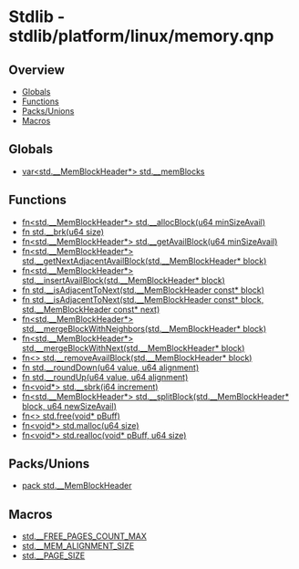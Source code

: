 
# Stdlib - stdlib/platform/linux/memory.qnp

## Overview
 - [Globals](#globals)
 - [Functions](#functions)
 - [Packs/Unions](#packs-unions)
 - [Macros](#macros)


## Globals
 - [var<std.__MemBlockHeader*> std.__memBlocks]()

## Functions
 - [fn<std.__MemBlockHeader*> std.__allocBlock(u64 minSizeAvail)]()
 - [fn<u64> std.__brk(u64 size)]()
 - [fn<std.__MemBlockHeader*> std.__getAvailBlock(u64 minSizeAvail)]()
 - [fn<std.__MemBlockHeader*> std.__getNextAdjacentAvailBlock(std.__MemBlockHeader* block)]()
 - [fn<std.__MemBlockHeader*> std.__insertAvailBlock(std.__MemBlockHeader* block)]()
 - [fn<bool> std.__isAdjacentToNext(std.__MemBlockHeader const* block)]()
 - [fn<bool> std.__isAdjacentToNext(std.__MemBlockHeader const* block, std.__MemBlockHeader const* next)]()
 - [fn<std.__MemBlockHeader*> std.__mergeBlockWithNeighbors(std.__MemBlockHeader* block)]()
 - [fn<std.__MemBlockHeader*> std.__mergeBlockWithNext(std.__MemBlockHeader* block)]()
 - [fn<> std.__removeAvailBlock(std.__MemBlockHeader* block)]()
 - [fn<u64> std.__roundDown(u64 value, u64 alignment)]()
 - [fn<u64> std.__roundUp(u64 value, u64 alignment)]()
 - [fn<void*> std.__sbrk(i64 increment)]()
 - [fn<std.__MemBlockHeader*> std.__splitBlock(std.__MemBlockHeader* block, u64 newSizeAvail)]()
 - [fn<> std.free(void* pBuff)]()
 - [fn<void*> std.malloc(u64 size)]()
 - [fn<void*> std.realloc(void* pBuff, u64 size)]()

## Packs/Unions
 - [pack std.__MemBlockHeader]()

## Macros
 - [std.__FREE_PAGES_COUNT_MAX]()
 - [std.__MEM_ALIGNMENT_SIZE]()
 - [std.__PAGE_SIZE]()

